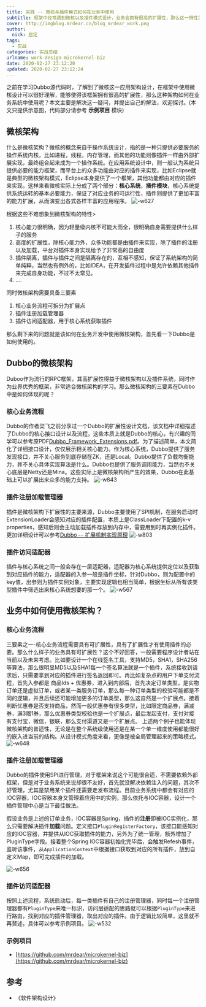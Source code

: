 ```yaml
---
title: 实践 -- 微核与插件模式如何在业务中使用
subtitle: 框架中经常遇到微核以及插件模式设计，业务会拥有很高的扩展性，那么这一特性怎么在业务中使用呢？
cover: http://imgblog.mrdear.cn/blog_mrdear_work.png
author: 
  nick: 屈定
tags:
  - 实战
categories: 实战总结
urlname: work-design-microkernel-biz
date: 2020-02-27 23:12:20
updated: 2020-02-27 23:12:24
---
```




之前在学习Dubbo源代码时，了解到了微核这一应用架构设计，在框架中使用微核设计可以很好理解，能够使得该框架拥有很高的扩展性，那么这种架构如何在业务系统中使用呢？本文主要是解决这一疑问，并提出自己的解法，欢迎探讨。(本文只提供示意图，代码部分请参考 **示例项目** 模块)

## 微核架构

什么是微核架构？微核的概念来自于操作系统设计，指的是一种只提供必要服务的操作系统内核，比如进程，线程，内存管理，而其他的功能则像插件一样由外部扩展实现，最终组合起来成为一个操作系统。在应用系统设计中，则一般认为系统只提供必要的能力框架，而平台上的众多功能由对应的插件来实现，比如Eclipse就是典型的微核架构模式，Eclipse本身提供了一个框架，其他功能都由对应的插件来实现。这样来看微核实际上分成了两个部分：**核心系统**，**插件模块**，核心系统提供系统运转的基本必要能力，保证了对应业务的可运行性，插件则提供了更加丰富的能力扩展，从而演变出各式各样丰富的应用程序。
![-w627](http://imgblog.mrdear.cn/mweb/15822901813151.jpg)


根据这些不难想象到微核架构的特性&gt;
1. 核心能力很明确，因为轻量级内核不可能大而全，很明确自身需要提供什么样子的服务
2. 高度的扩展性，除核心能力外，众多功能都是由插件来实现，除了插件的注册以及加载，平台对插件本身实现给予了非常高的自由度
3. 插件隔离，插件与插件之间是隔离存在的，互相不感知，保证了系统架构的简单纯粹，当然也有例外的，比如IDEA，在开发插件过程中是允许依赖其他插件来完成自身功能，不过不太常见。
4. ....

同时微核架构需要具备三要素
1. 核心业务流程可拆分为扩展点
2. 插件注册加载管理器
3. 插件访问适配器，用于核心系统获取插件

那么剩下来的问题就是该如何在业务开发中使用微核架构，首先看一下Dubbo是如何使用的。

## Dubbo的微核架构
Duboo作为流行的RPC框架，其高扩展性得益于微核架构以及插件系统，同时作为业界优秀的框架，非常适合微核架构的学习。那么微核架构的三要素在Dubbo中是如何体现的呢？

### 核心业务流程
Dubbo的作者梁飞之前分享过一个Dubbo的扩展性设计文档，该文档中详细描述了Dubbo的核心接口设计以及流程，这些本质上就是Dubbo的核心，有兴趣的同学可以参考原PDF[Dubbo_Framework_Extensions.pdf](https://github.com/mrdear/share/blob/master/dubbo/Dubbo_Framework_Extensions.pdf)。为了描述简单，本文简化了详细接口设计，仅仅展示相关核心能力。作为核心系统，Dubbo提供了服务发现接口，并不关心服务到底存储在ZK，还是Local。Dubbo提供了负载均衡能力，并不关心具体实现算法是什么。Dubbo也提供了服务调用能力，当然也不关心底层是Netty还是Mina。这些实际上是微核架构所产生的效果，Dubbo在此基础上可以扩展出来众多的能力支持。
![-w843](http://imgblog.mrdear.cn/mweb/15822139388887.jpg)



### 插件注册加载管理器
插件是微核架构下扩展性的主要来源，Dubbo主要使用了SPI机制，在服务启动时ExtensionLoader会感知对应的插件配置，本质上是ClassLoader下配置的k-v properties，感知后则会主动加载插件存放到内存中，需要用到时再实例化插件。更加详细设计可以参考[Dubbo -- 扩展机制实现原理](https://mrdear.cn/posts/framework-double-extension.html)
![-w803](http://imgblog.mrdear.cn/mweb/15822873415401.jpg)


### 插件访问适配器
插件与核心系统之间一般会存在一层适配器，适配器为核心系统提供定位以及获取到对应插件的能力，适配器的入参一般是插件坐标，针对Dubbo，则为配置中的key值，出参则为插件实例对象，主要实现逻辑也相当简单，根据坐标从所有该类型插件中筛选出来核心系统想要的那一个。
![-w567](http://imgblog.mrdear.cn/mweb/15822892806951.jpg)


## 业务中如何使用微核架构？

### 核心业务流程
三要素之一-核心业务流程需要具有可扩展性，具有了扩展性才有使用插件的必要。那么什么样子的业务具有可扩展性？这个不好回答，一般需要程序设计者站在当前以及未来考虑。比如要设计一个在线签名工具，支持MD5，SHA1，SHA256等算法，那么很明显MD5以及SHA1每一个签名算法就是一个插件，系统接收到请求后，只需要拿到对应的插件进行签名返回即可。再比如复杂点的用户下单支付流程，首先入参都是 商品Ids + 优惠券，进入到内部后，首先决定订单类型，是实物订单还是虚拟订单，或者某一类服务订单，那么每一种订单类型的校验可能都是不同的逻辑，并且后续还可能增加更多的订单类型，那么这自然是一个扩展点。接着判断优惠券是否支持商品，然而一般优惠券有很多类型，比如限定商品券，满减券，满3赠1券，那么优惠券类型校验也是一个扩展点，最后发起支付，支付对接有支付宝，微信，银联，那么支付渠道又是一个扩展点。
上述两个例子也能体现微核架构的普适性，无论是在整个系统级使用还是在某一个单一维度使用都能很好的嵌入进当前的结构。从设计模式角度来看，更像是被全局管理起来的策略模式。
![-w648](http://imgblog.mrdear.cn/mweb/15822917437101.jpg)

### 插件注册加载管理器
Dubbo的插件使用SPI进行管理，对于框架来说这个可能很合适，不需要依赖外部框架，但是对于业务系统来说却很不友好，首先就没解决依赖注入的问题，其次不好管理，尤其是禁用某个插件还需要走发布流程。目前业务系统中都会有对应的IOC容器，IOC容器本身又管理着应用中的实例，那么依托与IOC容器，设计一个插件管理中心是当下最佳做法。

假设业务是上述的订单业务，IOC容器是Spring，插件的**注册**即被IOC实例化，那么只需要解决插件**加载**问题。定义接口`PluginRegisterFactory`，该接口能感知对应的IOC容器，并提供从IOC获取插件的能力，另外为了统一管理，额外增加了PluginType字段。接着整个Spring IOC容器初始化完毕后，会触发Refesh事件，监听该事件，从`ApplicationContext`中根据接口获取到对应的所有插件，放到自定义Map，即可完成插件的加载。

![-w656](http://imgblog.mrdear.cn/mweb/15822968016338.jpg)

### 插件访问适配器
按照上述流程，系统启动后，每一类插件有自己的注册管理器，同时每一个注册管理器都有`PluginType`来唯一标识，访问层适配的思路就可以根据`PluginType`来进行路由，找到对应的插件管理器，取出对应的插件。由于逻辑比较简单，这里就不再赘述，具体可以参考示例项目。
![-w532](http://imgblog.mrdear.cn/mweb/15822993393675.jpg)


### 示例项目
- [https://github.com/mrdear/microkernel-biz](https://github.com/mrdear/microkernel-biz)

## 参考
- 《软件架构设计》
